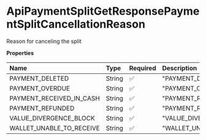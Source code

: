 # ApiPaymentSplitGetResponsePaymentSplitCancellationReason

Reason for canceling the split

**Properties**

| Name                     | Type   | Required | Description                |
| :----------------------- | :----- | :------- | :------------------------- |
| PAYMENT_DELETED          | String | ✅       | "PAYMENT_DELETED"          |
| PAYMENT_OVERDUE          | String | ✅       | "PAYMENT_OVERDUE"          |
| PAYMENT_RECEIVED_IN_CASH | String | ✅       | "PAYMENT_RECEIVED_IN_CASH" |
| PAYMENT_REFUNDED         | String | ✅       | "PAYMENT_REFUNDED"         |
| VALUE_DIVERGENCE_BLOCK   | String | ✅       | "VALUE_DIVERGENCE_BLOCK"   |
| WALLET_UNABLE_TO_RECEIVE | String | ✅       | "WALLET_UNABLE_TO_RECEIVE" |

<!-- This file was generated by liblab | https://liblab.com/ -->
